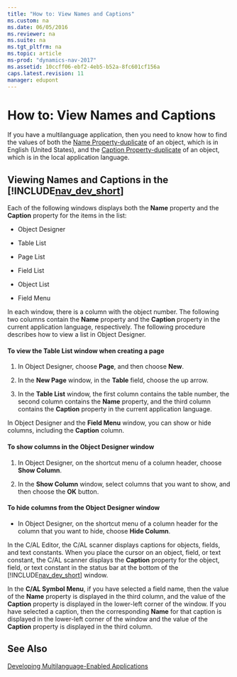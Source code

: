 ```yaml
---
title: "How to: View Names and Captions"
ms.custom: na
ms.date: 06/05/2016
ms.reviewer: na
ms.suite: na
ms.tgt_pltfrm: na
ms.topic: article
ms-prod: "dynamics-nav-2017"
ms.assetid: 10ccff06-ebf2-4eb5-b52a-8fc601cf156a
caps.latest.revision: 11
manager: edupont
---
```

# How to: View Names and Captions
If you have a multilanguage application, then you need to know how to find the values of both the [Name Property\-duplicate](Name-Property-duplicate.md) of an object, which is in English \(United States\), and the [Caption Property\-duplicate](Caption-Property-duplicate.md) of an object, which is in the local application language.  
  
## Viewing Names and Captions in the [!INCLUDE[nav_dev_short](includes/nav_dev_short_md.md)]  
 Each of the following windows displays both the **Name** property and the **Caption** property for the items in the list:  
  
-   Object Designer  
  
-   Table List  
  
-   Page List  
  
-   Field List  
  
-   Object List  
  
-   Field Menu  
  
 In each window, there is a column with the object number. The following two columns contain the **Name** property and the **Caption** property in the current application language, respectively. The following procedure describes how to view a list in Object Designer.  
  
#### To view the Table List window when creating a page  
  
1.  In Object Designer, choose **Page**, and then choose **New**.  
  
2.  In the **New Page** window, in the **Table** field, choose the up arrow.  
  
3.  In the **Table List** window, the first column contains the table number, the second column contains the **Name** property, and the third column contains the **Caption** property in the current application language.  
  
 In Object Designer and the **Field Menu** window, you can show or hide columns, including the **Caption** column.  
  
#### To show columns in the Object Designer window  
  
1.  In Object Designer, on the shortcut menu of a column header, choose **Show Column**.  
  
2.  In the **Show Column** window, select columns that you want to show, and then choose the **OK** button.  
  
#### To hide columns from the Object Designer window  
  
-   In Object Designer, on the shortcut menu of a column header for the column that you want to hide, choose **Hide Column**.  
  
 In the C\/AL Editor, the C\/AL scanner displays captions for objects, fields, and text constants. When you place the cursor on an object, field, or text constant, the C\/AL scanner displays the **Caption** property for the object, field, or text constant in the status bar at the bottom of the [!INCLUDE[nav_dev_short](includes/nav_dev_short_md.md)] window.  
  
 In the **C\/AL Symbol Menu**, if you have selected a field name, then the value of the **Name** property is displayed in the third column, and the value of the **Caption** property is displayed in the lower\-left corner of the window. If you have selected a caption, then the corresponding **Name** for that caption is displayed in the lower\-left corner of the window and the value of the **Caption** property is displayed in the third column.  
  
## See Also  
 [Developing Multilanguage\-Enabled Applications](Developing-Multilanguage-Enabled-Applications.md)